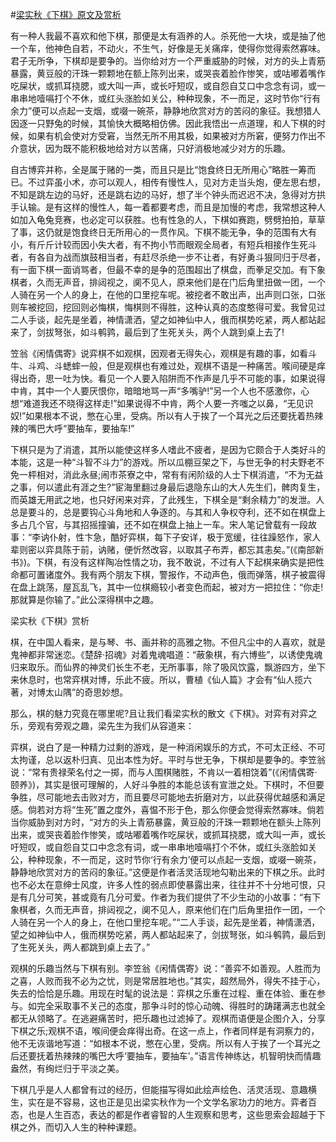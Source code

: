 #[梁实秋《下棋》原文及赏析](https://www.vrrw.net/wx/9016.html)

有一种人我最不喜欢和他下棋，那便是太有涵养的人。杀死他一大块，或是抽了他一个车，他神色自若，不动火，不生气，好像是无关痛痒，使得你觉得索然寡味。君子无所争，下棋却是要争的。当你给对方一个严重威胁的时候，对方的头上青筋暴露，黄豆般的汗珠一颗颗地在额上陈列出来，或哭丧着脸作惨笑，或咕嘟着嘴作吃屎状，或抓耳挠腮，或大叫一声，或长吁短叹，或自怨自艾口中念念有词，或一串串地噎嗝打个不休，或红头涨脸如关公，种种现象，不一而足，这时节你“行有余力”便可以点起一支烟，或啜一碗茶，静静地欣赏对方的苦闷的象征。我想猎人因逐一只野兔的时候，其愉快大概略相仿佛。因此我悟出一点道理，和人下棋的时候，如果有机会使对方受窘，当然无所不用其极，如果被对方所窘，便努力作出不介意状，因为既不能积极地给对方以苦痛，只好消极地减少对方的乐趣。

自古博弈并称，全是属于赌的一类，而且只是比“饱食终日无所用心”略胜一筹而已。不过弈虽小术，亦可以观人，相传有慢性人，见对方走当头炮，便左思右想，不知是跳左边的马好，还是跳右边的马好，想了半个钟头而迟迟不决，急得对方拱手认输。是有这样的慢性人，每一着都要考虑，而且是加慢的考虑，我常想这种人如加入龟兔竞赛，也必定可以获胜。也有性急的人，下棋如赛跑，劈劈拍拍，草草了事，这仍就是饱食终日无所用心的一贯作风。下棋不能无争，争的范围有大有小，有斤斤计较而因小失大者，有不拘小节而眼观全局者，有短兵相接作生死斗者，有各自为战而旗鼓相当者，有赶尽杀绝一步不让者，有好勇斗狠同归于尽者，有一面下棋一面诮骂者，但最不幸的是争的范围超出了棋盘，而拳足交加。有下象棋者，久而无声音，排闼视之，阒不见人，原来他们是在门后角里扭做一团，一个人骑在另一个人的身上，在他的口里挖车呢。被挖者不敢出声，出声则口张，口张则车被挖回，挖回则必悔棋，悔棋则不得胜，这种认真的态度憨得可爱。我曾见过二人手谈，起先是坐着，神情潇洒，望之如神仙中人，俄而棋势吃紧，两人都站起来了，剑拔弩张，如斗鹌鹑，最后到了生死关头，两个人跳到桌上去了!



笠翁《闲情偶寄》说弈棋不如观棋，因观者无得失心，观棋是有趣的事，如看斗牛、斗鸡、斗蟋蟀一般，但是观棋也有难过处，观棋不语是一种痛苦。喉间硬是痒得出奇，思一吐为快。看见一个人要入陷阱而不作声是几乎不可能的事，如果说得中肯，其中一个人要厌恨你，暗暗地骂一声“多嘴驴!”另一个人也不感激你，心想“难道我还不晓得这样走!”如果说得不中肯，两个人要一齐嗤之以鼻，“无见识奴!”如果根本不说，憋在心里，受病。所以有人于挨了一个耳光之后还要抚着热辣辣的嘴巴大呼“要抽车，要抽车!”

下棋只是为了消遣，其所以能使这样多人嗜此不疲者，是因为它颇合于人类好斗的本能，这是一种“斗智不斗力”的游戏。所以瓜棚豆架之下，与世无争的村夫野老不免一枰相对，消此永昼;闹市茶寮之中，常有有闲阶级的人士下棋消遣，“不为无益之事，何以遣此有涯之生?”宦海里翻过身最后退隐东山的大人先生们，髀肉复生，而英雄无用武之地，也只好闲来对弈，了此残生，下棋全是“剩余精力”的发泄。人总是要斗的，总是要钩心斗角地和人争逐的。与其和人争权夺利，还不如在棋盘上多占几个官，与其招摇撞骗，还不如在棋盘上抽上一车。宋人笔记曾载有一段故事：“李讷仆射，性卞急，酷好弈棋，每下子安详，极于宽缓，往往躁怒作，家人辈则密以弈具陈于前，讷赌，便忻然改容，以取其子布弄，都忘其恚矣。”(《南部新书》)。下棋，有没有这样陶冶性情之功，我不敢说，不过有人下起棋来确实是把性命都可置诸度外。我有两个朋友下棋，警报作，不动声色，俄而弹落，棋子被震得在盘上跳荡，屋瓦乱飞，其中一位棋瘾较小者变色而起，被对方一把拉住：“你走!那就算是你输了。”此公深得棋中之趣。

梁实秋《下棋》赏析

棋，在中国人看来，是与琴、书、画并称的高雅之物。不但凡尘中的人喜欢，就是鬼神都非常迷恋。《楚辞·招魂》对着鬼魂唱道：“蔽象棋，有六博些”，以诱使鬼魂归来取乐。而仙界的神灵们长生不老，无所事事，除了吸风饮露，飘游四方，坐下来休息时，也常弈棋对博，乐此不疲。所以，曹植《仙人篇》才会有“仙人揽六著，对博太山隅”的奇思妙想。

那么，棋的魅力究竟在哪里呢?且让我们看梁实秋的散文《下棋》。对弈有对弈之乐，旁观有旁观之趣，梁先生为我们从容道来：

弈棋，说白了是一种精力过剩的游戏，是一种消闲娱乐的方式，不可太正经、不可太拘谨，总以返朴归真、见出本性为好。平时与世无争，下棋却是要争的。李笠翁说：“常有贵禄荣名付之一掷，而与人围棋赌胜，不肯以一着相饶着”(《闲情偶寄·颐养》)，其实是很可理解的，人好斗争胜的本能总该有宣泄之处。下棋时，不但要争胜，尽可能地去击败对方，而且要尽可能地去折磨对方，以此获得优越感和满足感。倘若对方将“生死”置之度外，喜愠不形于色，那么你便会觉得索然寡味。倘若当你威胁到对方时，“对方的头上青筋暴露，黄豆般的汗珠一颗颗地在额头上陈列出来，或哭丧着脸作惨笑，或咕嘟着嘴作吃屎状，或抓耳挠腮，或大叫一声，或长吁短叹，或自怨自艾口中念念有词，或一串串地噎嗝打个不休，或红头涨脸如关公，种种现象，不一而足，这时节你‘行有余力’便可以点起一支烟，或啜一碗茶，静静地欣赏对方的苦闷的象征。”这便是作者活灵活现地勾勒出来的下棋之乐。此时也不必太在意绅士风度，许多人性的弱点即使暴露出来，往往并不十分地可恨，只是有几分可笑，甚或竟有几分可爱。作者为我们提供了不少生动的小故事：“有下象棋者，久而无声音，排闼视之，阒不见人，原来他们在门后角里扭作一团，一个人骑在另一个人的身上，在他口里挖车呢。”“二人手谈，起先是坐着，神情潇洒，望之如神仙中人，俄而棋势吃紧，两人都站起来了，剑拔弩张，如斗鹌鹑，最后到了生死关头，两人都跳到桌上去了。”

观棋的乐趣当然与下棋有别。李笠翁《闲情偶寄》说：“善弈不如善观。人胜而为之喜，人败而我不必为之忧，则是常居胜地也。”其实，超然局外，得失不挂于心，失去的恰恰是乐趣。用现在时髦的说法是：弈棋之乐重在过程、重在体验、重在参与。如完全采取事不关己的态度，那争斗时的惊心动魄、得胜时的踌躇满志也就全都无从领略了。在逃避痛苦时，把乐趣也过滤掉了。观棋而语便是企图介入，分享下棋之乐;观棋不语，喉间便会痒得出奇。在这一点上，作者同样是有洞察力的，他不无诙谐地写道：“如根本不说，憋在心里，受病。所以有人于挨了一个耳光之后还要抚着热辣辣的嘴巴大呼‘要抽车，要抽车’。”语言传神练达，机智明快而情趣盎然，有绚烂归于平淡之美。

下棋几乎是人人都曾有过的经历，但能描写得如此绘声绘色、活灵活现、意趣横生，实在是不容易，这也正是见出梁实秋作为一个文学名家功力的地方。弈者百态，也是人生百态，表达的都是作者睿智的人生观察和思考，这些思索会超越于下棋之外，而切入人生的种种课题。

